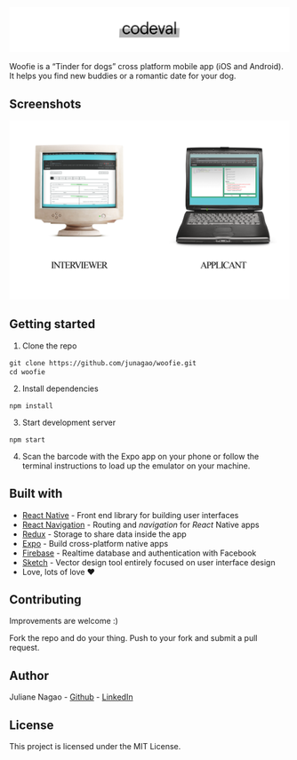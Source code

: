 <p align="center">
  <img src="images/logo-readme-2.png" />
</p>



Woofie is a “Tinder for dogs” cross platform mobile app (iOS and Android). It helps you find new buddies or a romantic date for your dog.

## Screenshots

<p align="center">
  <img src="images/screenshot-readme-2.png" />
</p>



## Getting started

1. Clone the repo

```
git clone https://github.com/junagao/woofie.git
cd woofie
```

2. Install dependencies
```
npm install
```

3. Start development server
```
npm start
```

4. Scan the barcode with the Expo app on your phone or follow the terminal instructions to load up the emulator on your machine.


## Built with

* [React Native](https://facebook.github.io/react-native) - Front end library for building user interfaces
* [React Navigation](https://reactnavigation.org) - Routing and *navigation* for *React* Native apps
* [Redux](https://redux.js.org) - Storage to share data inside the app
* [Expo](https://expo.io) - Build cross-platform native apps
* [Firebase](https://firebase.google.com) - Realtime database and authentication with Facebook
* [Sketch](https://www.sketchapp.com) - Vector design tool entirely focused on user interface design
* Love, lots of love ♥


## Contributing

Improvements are welcome :)

Fork the repo and do your thing. Push to your fork and submit a pull request.


## Author

Juliane Nagao - [Github](https://github.com/junagao) - [LinkedIn](https://www.linkedin.com/in/junagao/)


## License

This project is licensed under the MIT License.
